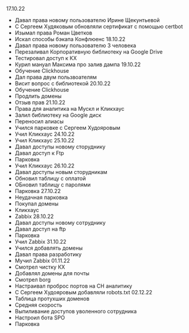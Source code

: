 17.10.22
- Давал права новому пользователю Ирине Щекунтьевой
- С Сергеем Худяковым обновляли сертификат с помощью certbot
- Изымал права Роман Цветков
- Искал способы бэкапа Конфлюенс
18.10.22
- Давал права новому пользователю 3 человека
- Перезаливал Корпоративную библиотеку на Google Drive
- Тестировал доступ к КХ
- Курил мануал Максима про залив дампа
19.10.22
- Обучение Clickhouse
- Дал права двум пользвоателям
- Висит вопрос с библиотекой
20.10.22
- Обучение Clickhouse
- Продлить домены
- Отзыв прав
21.10.22
- Права для аналитика на Мускл и Кликхаус
- Залил библиотеку на Google диск
- Переносил алиасы
- Учился парковке с Сергеем Худояровым
- Учил Кликхаус
24.10.22
- Учил Кликхаус
25.10.22
- Давал доступы новому сторуднику
- Давал доступ к Ftp
- Парковка
- Учил Кликхаус
26.10.22
- Давал доступы новым сторудникам
- Обновил таблицу с оплатой
- ОБновил таблицу с паролями
- Парковка
27.10.22
- Неудачная парковка
- Покупал домены
- Кликхаус
- Zabbix
28.10.22
- Давал доступы новому сотруднику
- Давал доступ на ftp
- Парковка
- Учил Zabbix
31.10.22
- Учился добавлять домены
- Давал права разработику
- Мучил Zabbix
01.11.22
- Смотрел чистку КХ 
- Добавлял домены для почты
- Смотрел borg
- Настраивал проброс портов на CH аналитику
- С Сергеем Худояровым добавляли robots.txt 
02.12.22
- Таблица протухших доменов
- Средняя скорость
- Выпиливание доступов уволенного сотрудника
- Настроил бота SPO
- Парковка 